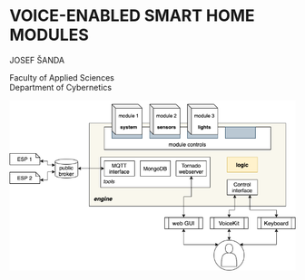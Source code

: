 # VOICE-ENABLED SMART HOME MODULES

JOSEF ŠANDA

Faculty of Applied Sciences\
Department of Cybernetics

<img src="../../.img/vh_project_design.png" width="750px" />